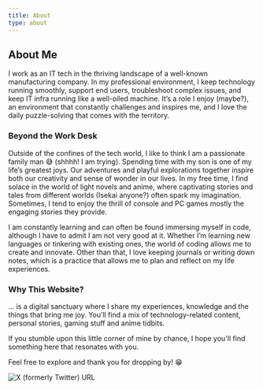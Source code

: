 ```yaml
---
title: About
type: about
---
```


## About Me

 I work as an IT tech in the thriving landscape of a well-known manufacturing company. In my professional environment, I keep technology running smoothly, support end users, troubleshoot complex issues, and keep IT infra running like a well-oiled machine. It’s a role I enjoy (maybe?), an environment that constantly challenges and inspires me, and I love the daily puzzle-solving that comes with the territory.  
  


### Beyond the Work Desk

Outside of the confines of the tech world, I like to think I am a passionate family man 😅 (shhhh! I am trying). Spending time with my son is one of my life’s greatest joys. Our adventures and playful explorations together inspire both our creativity and sense of wonder in our lives. In my free time, I find solace in the world of light novels and  anime, where captivating stories and tales from different worlds (Isekai anyone?) often spark my imagination. Sometimes, I tend to enjoy the thrill of console and PC games mostly the engaging stories they provide.


I am constantly learning and can often be found immersing myself in code, although I have to admit I am not very good at it. Whether I’m learning new languages or tinkering with existing ones, the world of coding allows me to create and innovate. Other than that, I love keeping journals or writing down notes, which is a practice that allows me to plan and reflect on my life experiences.    


### Why This Website?

... is a digital sanctuary where I share my experiences, knowledge and the things that bring me joy. You’ll find a mix of technology-related content, personal stories, gaming stuff and anime tidbits.

If you stumble upon this little corner of mine by chance, I hope you'll find something here that resonates with you. 

Feel free to explore and thank you for dropping by! 😁

![X (formerly Twitter) URL](https://img.shields.io/twitter/url?url=https%3A%2F%2Ftwitter.com%2Funohu&style=social&label=%40Unohu&link=https%3A%2F%2Ftwitter.com%2Funohu)



